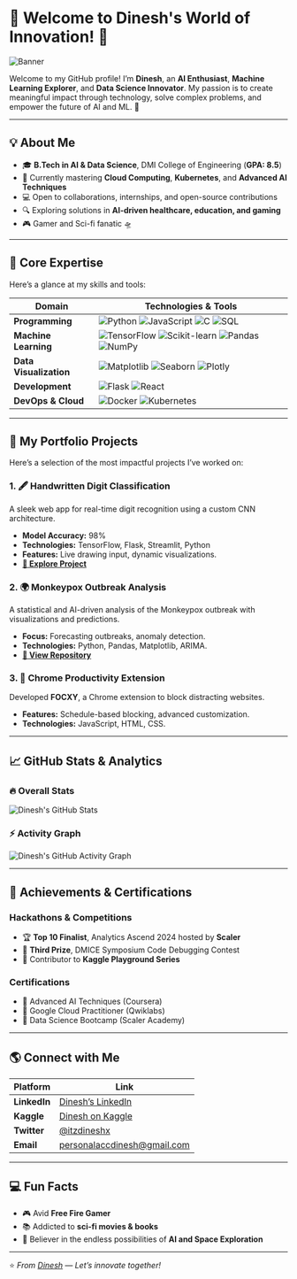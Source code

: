 # 🌟 Welcome to Dinesh's World of Innovation! 🌟  
![Banner]((https://i.giphy.com/media/v1.Y2lkPTc5MGI3NjExY2ZjMXZ5Z3BpMm9hMDIwZXBqaHpydTYzMHk5Y2I5OWhlZncwcDBpMiZlcD12MV9pbnRlcm5hbF9naWZfYnlfaWQmY3Q9Zw/9C1nyePnovqlpEYFMD/giphy.gif))

Welcome to my GitHub profile! I’m **Dinesh**, an **AI Enthusiast**, **Machine Learning Explorer**, and **Data Science Innovator**. My passion is to create meaningful impact through technology, solve complex problems, and empower the future of AI and ML. 🚀  

---

## 💡 **About Me**  

- 🎓 **B.Tech in AI & Data Science**, DMI College of Engineering (**GPA: 8.5**)  
- 🌱 Currently mastering **Cloud Computing**, **Kubernetes**, and **Advanced AI Techniques**  
- 💻 Open to collaborations, internships, and open-source contributions  
- 🔍 Exploring solutions in **AI-driven healthcare, education, and gaming**  
- 🎮 Gamer and Sci-fi fanatic 🛸  

---

## 🌌 **Core Expertise**  
Here’s a glance at my skills and tools:  

| **Domain**              | **Technologies & Tools**                                                                                                            |  
|--------------------------|------------------------------------------------------------------------------------------------------------------------------------|  
| **Programming**          | ![Python](https://img.shields.io/badge/-Python-blue?logo=python&logoColor=white) ![JavaScript](https://img.shields.io/badge/-JavaScript-yellow?logo=javascript) ![C](https://img.shields.io/badge/-C-lightgrey?logo=c) ![SQL](https://img.shields.io/badge/-SQL-blue)  |  
| **Machine Learning**     | ![TensorFlow](https://img.shields.io/badge/-TensorFlow-orange?logo=tensorflow) ![Scikit-learn](https://img.shields.io/badge/-Scikit--learn-green?logo=scikit-learn) ![Pandas](https://img.shields.io/badge/-Pandas-darkblue?logo=pandas) ![NumPy](https://img.shields.io/badge/-NumPy-lightblue?logo=numpy)  |  
| **Data Visualization**   | ![Matplotlib](https://img.shields.io/badge/-Matplotlib-blue) ![Seaborn](https://img.shields.io/badge/-Seaborn-green) ![Plotly](https://img.shields.io/badge/-Plotly-purple)  |  
| **Development**          | ![Flask](https://img.shields.io/badge/-Flask-lightgrey?logo=flask) ![React](https://img.shields.io/badge/-React-blue?logo=react)  |  
| **DevOps & Cloud**       | ![Docker](https://img.shields.io/badge/-Docker-lightblue?logo=docker) ![Kubernetes](https://img.shields.io/badge/-Kubernetes-blue?logo=kubernetes)  |  

---

## 📂 **My Portfolio Projects**  
Here’s a selection of the most impactful projects I’ve worked on:  

### 1. **🖋️ Handwritten Digit Classification**  
A sleek web app for real-time digit recognition using a custom CNN architecture.  
- **Model Accuracy:** 98%  
- **Technologies:** TensorFlow, Flask, Streamlit, Python  
- **Features:** Live drawing input, dynamic visualizations.  
- **[🔗 Explore Project](https://github.com/itzdineshx/MNIST_Digit_Recognition)**  

### 2. **🌍 Monkeypox Outbreak Analysis**  
A statistical and AI-driven analysis of the Monkeypox outbreak with visualizations and predictions.  
- **Focus:** Forecasting outbreaks, anomaly detection.  
- **Technologies:** Python, Pandas, Matplotlib, ARIMA.  
- **[🔗 View Repository](https://github.com/itzdineshx/MPOX_Analysis_Forecasting)**  

### 3. **🚀 Chrome Productivity Extension**  
Developed **FOCXY**, a Chrome extension to block distracting websites.  
- **Features:** Schedule-based blocking, advanced customization.  
- **Technologies:** JavaScript, HTML, CSS.  

---

## 📈 **GitHub Stats & Analytics**  

### **🔥 Overall Stats**  
![Dinesh's GitHub Stats](https://github-readme-stats.vercel.app/api?username=itzdineshx&show_icons=true&theme=radical&count_private=true)  

### **⚡ Activity Graph**  
![Dinesh's GitHub Activity Graph](https://github-readme-activity-graph.vercel.app/graph?username=itzdineshx&theme=dracula&bg_color=1a1b27&color=69DADB&line=4DBD33&point=FFFFFF&area=true)  

---

## 🎯 **Achievements & Certifications**  

### **Hackathons & Competitions**  
- 🏆 **Top 10 Finalist**, Analytics Ascend 2024 hosted by **Scaler**  
- 🥉 **Third Prize**, DMICE Symposium Code Debugging Contest  
- 🚀 Contributor to **Kaggle Playground Series**  

### **Certifications**  
- 🏅 Advanced AI Techniques (Coursera)  
- 🏅 Google Cloud Practitioner (Qwiklabs)  
- 🏅 Data Science Bootcamp (Scaler Academy)  

---

## 🌎 **Connect with Me**  

| Platform         | Link                                         |  
|------------------|---------------------------------------------|  
| **LinkedIn**     | [Dinesh’s LinkedIn](https://linkedin.com/in/itzdineshx) |  
| **Kaggle**       | [Dinesh on Kaggle](https://kaggle.com/dinesh873) |  
| **Twitter**      | [@itzdineshx](https://twitter.com/itzdineshx)  |  
| **Email**        | [personalaccdinesh@gmail.com](mailto:personalaccdinesh@gmail.com) |  

---

## 💻 **Fun Facts**  
- 🎮 Avid **Free Fire Gamer**  
- 📚 Addicted to **sci-fi movies & books**  
- 🌌 Believer in the endless possibilities of **AI and Space Exploration**  

---

⭐️ *From [Dinesh](https://github.com/itzdineshx) — Let’s innovate together!*

